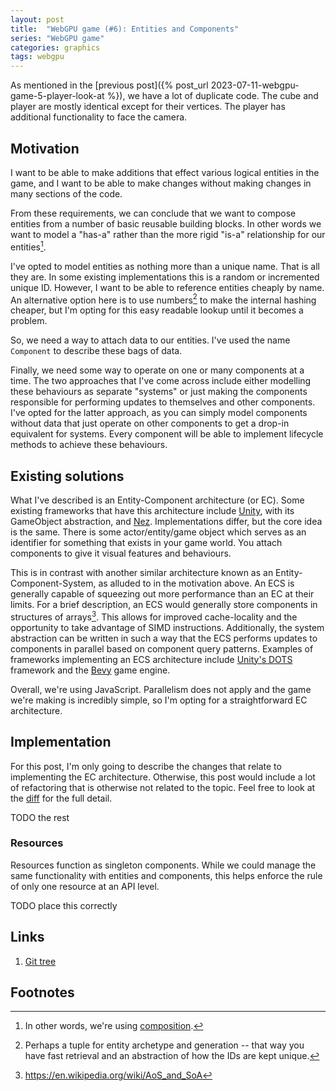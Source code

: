 ```yaml
---
layout: post
title:  "WebGPU game (#6): Entities and Components"
series: "WebGPU game"
categories: graphics
tags: webgpu
---
```


As mentioned in the [previous post]({% post_url
2023-07-11-webgpu-game-5-player-look-at %}), we have a lot of duplicate code.
The cube and player are mostly identical except for their vertices. The player
has additional functionality to face the camera.

## Motivation

I want to be able to make additions that effect various logical entities in the
game, and I want to be able to make changes without making changes in many
sections of the code.

From these requirements, we can conclude that we want to compose entities from a
number of basic reusable building blocks. In other words we want to model a
"has-a" rather than the more rigid "is-a" relationship for our entities[^1].

I've opted to model entities as nothing more than a unique name. That is all
they are. In some existing implementations this is a random or incremented
unique ID. However, I want to be able to reference entities cheaply by name. An
alternative option here is to use numbers[^2] to make the internal hashing
cheaper, but I'm opting for this easy readable lookup until it becomes a
problem.

So, we need a way to attach data to our entities. I've used the name `Component`
to describe these bags of data.

Finally, we need some way to operate on one or many components at a time. The
two approaches that I've come across include either modelling these behaviours
as separate "systems" or just making the components responsible for performing
updates to themselves and other components. I've opted for the latter approach,
as you can simply model components without data that just operate on other
components to get a drop-in equivalent for systems. Every component will be able
to implement lifecycle methods to achieve these behaviours.

## Existing solutions

What I've described is an Entity-Component architecture (or EC). Some existing
frameworks that have this architecture include
[Unity](https://docs.unity3d.com/Manual/GameObjects.html), with its GameObject
abstraction, and [Nez](https://github.com/prime31/Nez). Implementations differ,
but the core idea is the same. There is some actor/entity/game object which
serves as an identifier for something that exists in your game world. You attach
components to give it visual features and behaviours.

This is in contrast with another similar architecture known as an
Entity-Component-System, as alluded to in the motivation above. An ECS is
generally capable of squeezing out more performance than an EC at their limits.
For a brief description, an ECS would generally store components in structures
of arrays[^3]. This allows for improved cache-locality and the opportunity to
take advantage of SIMD instructions. Additionally, the system abstraction can be
written in such a way that the ECS performs updates to components in parallel
based on component query patterns. Examples of frameworks implementing an ECS
architecture include [Unity's DOTS](https://unity.com/dots) framework and the
[Bevy](https://bevyengine.org/learn/book/getting-started/ecs/) game engine.

Overall, we're using JavaScript. Parallelism does not apply and the game we're
making is incredibly simple, so I'm opting for a straightforward EC
architecture.

## Implementation

For this post, I'm only going to describe the changes that relate to
implementing the EC architecture. Otherwise, this post would include a lot of
refactoring that is otherwise not related to the topic. Feel free to look at the
[diff](https://github.com/battesonb/webgpu-blog-game/commit/3cae1e543a7e5d6feef1a7969ddffb8283b235fe)
for the full detail.

TODO the rest

### Resources

Resources function as singleton components. While we could manage the same
functionality with entities and components, this helps enforce the rule of only
one resource at an API level.

TODO place this correctly

## Links

1. [Git tree](https://github.com/battesonb/webgpu-blog-game/tree/3cae1e543a7e5d6feef1a7969ddffb8283b235fe)

## Footnotes

[^1]: In other words, we're using [composition](https://en.wikipedia.org/wiki/Inheritance_(object-oriented_programming)).
[^2]: Perhaps a tuple for entity archetype and generation -- that way you have fast retrieval and an abstraction of how the IDs are kept unique.
[^3]: <https://en.wikipedia.org/wiki/AoS_and_SoA>
